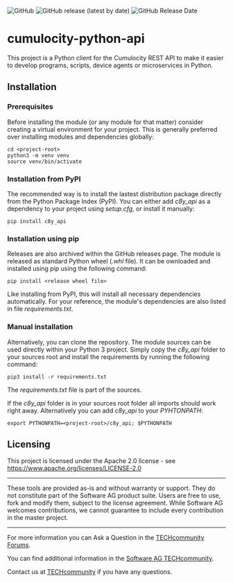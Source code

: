 
![GitHub](https://img.shields.io/github/license/SoftwareAG/cumulocity-python-api)
![GitHub release (latest by date)](https://img.shields.io/github/v/release/SoftwareAG/cumulocity-python-api)
![GitHub Release Date](https://img.shields.io/github/release-date/SoftwareAG/cumulocity-python-api)

# cumulocity-python-api

This project is a Python client for the Cumulocity REST API to make it easier to develop programs, scripts, device agents or microservices in Python.

## Installation

### Prerequisites

Before installing the module (or any module for that matter) consider creating
a virtual environment for your project. This is generally preferred over 
installing modules and dependencies globally:

```shell
cd <project-root>
python3 -m venv venv
source venv/bin/activate
``` 

### Installation from PyPI

The recommended way is to install the lastest distribution package directly from the Python Package Index (PyPI).
You can either add _c8y_api_ as a dependency to your project using _setup.cfg_, or install it manually:

```shell
pip install c8y_api
```

### Installation using pip

Releases are also archived within the GitHub releases page. The module is released as standard Python wheel (_.whl_ file).
It can be ownloaded and installed using pip using the following command:

```shell
pip install <release wheel file>
```

Like installing from PyPI, this will install all necessary dependencies automatically.  For your
reference, the module's dependencies are also listed in file _requirements.txt_.
 
### Manual installation

Alternatively, you can clone the repository. The module sources can be used directly within your Python 3 project.
Simply copy the _c8y_api_ folder to your sources root and install the requirements by running the following command:

```shell
pip3 install -r requirements.txt
```

The _requirements.txt_ file is part of the sources.

If the _c8y_api_ folder is in your sources root folder all imports should
work right away. Alternatively you can add _c8y_api_ to your _PYHTONPATH_:

```shell
export PYTHONPATH=<project-root>/c8y_api; $PYTHONPATH
```

## Licensing

This project is licensed under the Apache 2.0 license - see <https://www.apache.org/licenses/LICENSE-2.0>

______________________
These tools are provided as-is and without warranty or support. They do not constitute part of the Software AG product suite. Users are free to use, fork and modify them, subject to the license agreement. While Software AG welcomes contributions, we cannot guarantee to include every contribution in the master project.

______________________
For more information you can Ask a Question in the [TECHcommunity Forums](https://tech.forums.softwareag.com/tags/c/forum/1/Cumulocity-IoT).

You can find additional information in the [Software AG TECHcommunity](https://tech.forums.softwareag.com/tag/Cumulocity-IoT).

Contact us at [TECHcommunity](mailto:technologycommunity@softwareag.com?subject=Github/SoftwareAG) if you have any questions.

